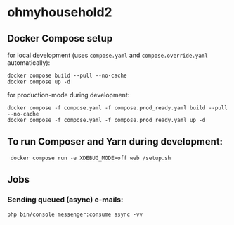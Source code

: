 # ohmyhousehold2

## Docker Compose setup
for local development (uses `compose.yaml` and `compose.override.yaml` automatically):
```shell
docker compose build --pull --no-cache
docker compose up -d
```

for production-mode during development:
```shell
docker compose -f compose.yaml -f compose.prod_ready.yaml build --pull --no-cache
docker compose -f compose.yaml -f compose.prod_ready.yaml up -d
```

## To run Composer and Yarn during development:
```shell
 docker compose run -e XDEBUG_MODE=off web /setup.sh 
```

## Jobs
### Sending queued (async) e-mails:
```shell
php bin/console messenger:consume async -vv
```
